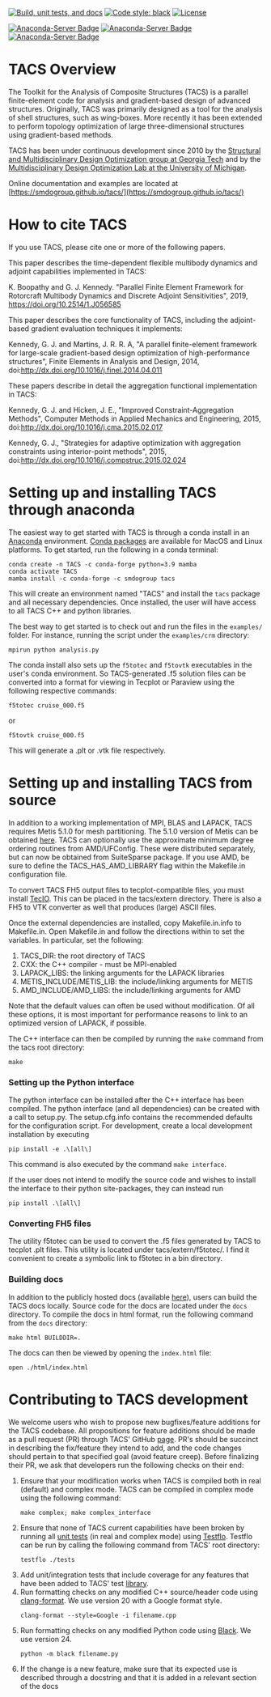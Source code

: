 [![Build, unit tests, and docs](https://github.com/smdogroup/tacs/actions/workflows/unit_tests.yml/badge.svg)](https://github.com/smdogroup/tacs/actions/workflows/unit_tests.yml)
[![Code style: black](https://img.shields.io/badge/code%20style-black-000000.svg)](https://github.com/psf/black)
[![License](https://img.shields.io/badge/License-Apache_2.0-blue.svg)](https://opensource.org/licenses/Apache-2.0)

[![Anaconda-Server Badge](https://anaconda.org/smdogroup/tacs/badges/version.svg)](https://anaconda.org/smdogroup/tacs)
[![Anaconda-Server Badge](https://anaconda.org/smdogroup/tacs/badges/platforms.svg)](https://anaconda.org/smdogroup/tacs)
[![Anaconda-Server Badge](https://anaconda.org/smdogroup/tacs/badges/downloads.svg)](https://anaconda.org/smdogroup/tacs)

# TACS Overview #

The Toolkit for the Analysis of Composite Structures (TACS) is a parallel finite-element code for analysis and gradient-based design of advanced structures. Originally, TACS was primarily designed as a tool for the analysis of shell structures, such as wing-boxes. More recently it has been extended to perform topology optimization of large three-dimensional structures using gradient-based methods.

TACS has been under continuous development since 2010 by the [Structural and Multidisciplinary Design Optimization group at Georgia Tech](http://gkennedy.gatech.edu) and by the [Multidisciplinary Design Optimization Lab at the University of Michigan](http://mdolab.engin.umich.edu/).

Online documentation and examples are located at [https://smdogroup.github.io/tacs/](https://smdogroup.github.io/tacs/)

# How to cite TACS #

If you use TACS, please cite one or more of the following papers.

This paper describes the time-dependent flexible multibody dynamics and adjoint capabilities implemented in TACS:

K. Boopathy and G. J. Kennedy.  "Parallel Finite Element Framework for Rotorcraft Multibody Dynamics and Discrete Adjoint Sensitivities", 2019, https://doi.org/10.2514/1.J056585 

This paper describes the core functionality of TACS, including the adjoint-based gradient evaluation techniques it implements:

Kennedy, G. J. and Martins, J. R. R. A, "A parallel finite-element framework for large-scale gradient-based design optimization of high-performance structures", Finite Elements in Analysis and Design, 2014, doi:http://dx.doi.org/10.1016/j.finel.2014.04.011

These papers describe in detail the aggregation functional implementation in TACS:

Kennedy, G. J. and Hicken, J. E., "Improved Constraint-Aggregation Methods", Computer Methods in Applied Mechanics and Engineering, 2015, doi:http://dx.doi.org/10.1016/j.cma.2015.02.017

Kennedy, G. J., "Strategies for adaptive optimization with aggregation constraints using interior-point methods", 2015, doi:http://dx.doi.org/10.1016/j.compstruc.2015.02.024

# Setting up and installing TACS through anaconda #
The easiest way to get started with TACS is through a conda install in an [Anaconda](https://www.anaconda.com/) environment. [Conda packages](https://anaconda.org/smdogroup/tacs) are
available for MacOS and Linux platforms. To get started, run the following in a conda terminal:

    conda create -n TACS -c conda-forge python=3.9 mamba
    conda activate TACS
    mamba install -c conda-forge -c smdogroup tacs
    
This will create an environment named "TACS" and install the `tacs` package and all
necessary dependencies. Once installed, the user will have access to all TACS C++ and python libraries. 

The best way to get started is to check out and run the files in the `examples/`
folder. For instance, running the script under the `examples/crm` directory:

    mpirun python analysis.py
    
The conda install also sets up the `f5totec` and `f5tovtk` executables in the user's conda environment.
So TACS-generated .f5 solution files can be converted into a format for viewing in Tecplot or Paraview using the following respective commands:
    
    f5totec cruise_000.f5

or 

    f5tovtk cruise_000.f5

This will generate a .plt or .vtk file respectively.

# Setting up and installing TACS from source #

In addition to a working implementation of MPI, BLAS and LAPACK, TACS requires Metis 5.1.0 for mesh partitioning. The 5.1.0 version of Metis can be obtained [here](https://src.fedoraproject.org/lookaside/pkgs/metis/metis-5.1.0.tar.gz/5465e67079419a69e0116de24fce58fe/). TACS can optionally use the approximate minimum degree ordering routines from AMD/UFConfig. These were distributed separately, but can now be obtained from SuiteSparse package. If you use AMD, be sure to define the TACS_HAS_AMD_LIBRARY flag within the Makefile.in configuration file.

To convert TACS FH5 output files to tecplot-compatible files, you must install [TecIO](https://tecplot.azureedge.net/products/tecio/2021r2/tecio.tgz). This can be placed in the tacs/extern directory. There is also a FH5 to VTK converter as well that produces (large) ASCII files.

Once the external dependencies are installed, copy Makefile.in.info to Makefile.in. Open Makefile.in and follow the directions within to set the variables. In particular, set the following:

1. TACS_DIR: the root directory of TACS
2. CXX: the C++ compiler - must be MPI-enabled
3. LAPACK_LIBS: the linking arguments for the LAPACK libraries
4. METIS_INCLUDE/METIS_LIB: the include/linking arguments for METIS
5. AMD_INCLUDE/AMD_LIBS: the include/linking arguments for AMD

Note that the default values can often be used without modification. Of all these options, it is most important for performance reasons to link to an optimized version of LAPACK, if possible.

The C++ interface can then be compiled by running the `make` command from the tacs root directory:

   ```
   make
   ```

### Setting up the Python interface ###

The python interface can be installed after the C++ interface has been compiled. The python interface (and all dependencies) can be created with a call to setup.py. The setup.cfg.info contains the recommended defaults for the configuration script. For development, create a local development installation by executing

    pip install -e .\[all\]

This command is also executed by the command `make interface`.

If the user does not intend to modify the source code and wishes to install the interface to their python site-packages, they can instead run

    pip install .\[all\]

### Converting FH5 files ###

The utility f5totec can be used to convert the .f5 files generated by TACS to tecplot .plt files. This utility is located under tacs/extern/f5totec/. I find it convenient to create a symbolic link to f5totec in a bin directory.

### Building docs ###

In addition to the publicly hosted docs (available [here](https://smdogroup.github.io/tacs/)), users can build the TACS docs locally.
Source code for the docs are located under the `docs` directory.
To compile the docs in html format, run the following command from the `docs` directory:

  ```
  make html BUILDDIR=.
  ```

The docs can then be viewed by opening the `index.html` file:

  ```
  open ./html/index.html
  ```

# Contributing to TACS development #

We welcome users who wish to propose new bugfixes/feature additions for the TACS codebase.
All propositions for feature additions should be made as a pull request (PR) through TACS' GitHub [page](https://github.com/smdogroup/tacs).
PR's should be succinct in describing the fix/feature they intend to add, and the code changes should pertain to that specified goal (avoid feature creep).
Before finalizing their PR, we ask that developers run the following checks on their end:
1. Ensure that your modification works when TACS is compiled both in real (default) and complex mode. TACS can be compiled in complex mode using the following command: 
   ```
   make complex; make complex_interface
   ```
2. Ensure that none of TACS current capabilities have been broken by running all [unit tests](https://github.com/smdogroup/tacs/tree/master/tests) (in real and complex mode) using [Testflo](https://pypi.org/project/testflo/). 
Testflo can be run by calling the following command from TACS' root directory:
   ```
   testflo ./tests
   ```
3. Add unit/integration tests that include coverage for any features that have been added to TACS' test [library](https://github.com/smdogroup/tacs/tree/master/tests).
4. Run formatting checks on any modified C++ source/header code using [clang-format](https://clang.llvm.org/docs/ClangFormat.html). We use version 20 with a Google format style.
   ```
   clang-format --style=Google -i filename.cpp
   ```
5. Run formatting checks on any modified Python code using [Black](https://black.readthedocs.io/en/stable/). We use version 24.
   ```
   python -m black filename.py
   ```
6. If the change is a new feature, make sure that its expected use is described through a docstring and that it is added in a relevant section of the docs
